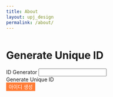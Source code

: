 ```yaml
---
title: About
layout: upj_design
permalink: /about/
---
```


<div style="margin-top: 50px; ">
<h1>Generate Unique ID</h1>

<div class="mb-3">
  <label for="generateId" class="form-label">ID Generator</label>
  <input type="text" class="form-control" id="genId">
  <div id="genIdHelp" class="form-text">Generate Unique ID</div>
</div>
<button type="submit" class="btn btn-primary"
        style="background: #FF7C36; color:#fff; border: 1px solid #FF7C36;"
        onclick="generateID()">아이디 생성</button>
</div>

<script type="text/javascript">
function generateID() {
  // genId.value = " id=\"upj_" + Date.now() + "\"";
  genId.value = "{: #upj_" + Date.now() + "}";
  genId.focus();
  genId.select();
}
</script>